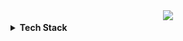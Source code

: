 <div align="center">
 <!--Credit for the animation to Etienne Jacob at https://github.com/Bleuje Truly a fan-->
  <a href="https://bleuje.com/animationsite/" target="_blank"><img width="80%" src ='/assets/Etienne_Jacob2.gif'></a>
</div>


<details>
<summary><b>Tech Stack</summary>

<p align="middle">
    <p>   <b> HyperScalers:  
    <img width ="5%" src ='assets/aws.svg'> </a>
    <img width ="5%" src ='assets/azure.svg'> </a>
    <img width ="5%" src ='assets/google-cloud.svg'> </a>
    </p> 
    <p> Dev/Scripting:
    <img width ="5%" src ='assets/python.svg'> </a>
    <img width ="7%" src ='assets/golang.svg'> </a>
    <img width ="5%" src ='assets/cpp.svg'> </a>
    <img width ="5%" src ='assets/c.svg'> </a>
    <img width ="5%" src ='assets/bash.svg'> </a>
    <img width ="5.5%" src ='assets/powershell.svg'> </a>
    <img width ="5%" src ='assets/git.svg'> </a>
    </p> 
    <p> OS/Virt/ Ops:
    <img width ="5%" src ='assets/arch.svg'> </a>
    <img width ="5%" src ='assets/redhat.svg'> </a>
    <img width ="5%" src ='assets/terraform.svg'> </a>
    <img width ="5%" src ='assets/vmware.svg'> </a>
    <img width ="5%" src ='assets/virtualbox.svg'> </a>
    <img width ="5%" src ='assets/docker.svg'> </a>
    <img width ="5%" src ='assets/kubernetes.svg'> </a>
    <img width ="5%" src ='assets/linux.svg'> </a>
    </p>
    <p>AI\ML: 
    <img width ="5%" src ='assets/pytorch.svg'> </a>
    <img width ="5%" src ='assets/tensorflow.svg'> </a>
    <img width ="5%" src ='assets/sagemaker.svg'> </a>
    <img width ="5%" src ='assets/azure-ml.svg'> </a>
    <img width ="5%" src ='assets/powerbi.svg'> </a>
    </p>
</details>
